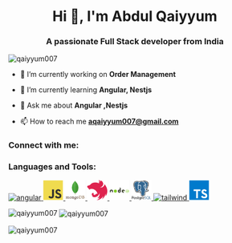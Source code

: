 <h1 align="center">Hi 👋, I'm Abdul Qaiyyum</h1>
<h3 align="center">A passionate Full Stack developer from India</h3>

<p align="left"> <img src="https://komarev.com/ghpvc/?username=qaiyyum007&label=Profile%20views&color=0e75b6&style=flat" alt="qaiyyum007" /> </p>

- 🔭 I’m currently working on **Order Management**

- 🌱 I’m currently learning **Angular, Nestjs**

- 💬 Ask me about **Angular ,Nestjs**

- 📫 How to reach me **aqaiyyum007@gmail.com**

<h3 align="left">Connect with me:</h3>
<p align="left">
</p>

<h3 align="left">Languages and Tools:</h3>
<p align="left"> <a href="https://angular.io" target="_blank" rel="noreferrer"> <img src="https://angular.io/assets/images/logos/angular/angular.svg" alt="angular" width="40" height="40"/> </a> <a href="https://developer.mozilla.org/en-US/docs/Web/JavaScript" target="_blank" rel="noreferrer"> <img src="https://raw.githubusercontent.com/devicons/devicon/master/icons/javascript/javascript-original.svg" alt="javascript" width="40" height="40"/> </a> <a href="https://www.mongodb.com/" target="_blank" rel="noreferrer"> <img src="https://raw.githubusercontent.com/devicons/devicon/master/icons/mongodb/mongodb-original-wordmark.svg" alt="mongodb" width="40" height="40"/> </a> <a href="https://nestjs.com/" target="_blank" rel="noreferrer"> <img src="https://raw.githubusercontent.com/devicons/devicon/master/icons/nestjs/nestjs-plain.svg" alt="nestjs" width="40" height="40"/> </a> <a href="https://nodejs.org" target="_blank" rel="noreferrer"> <img src="https://raw.githubusercontent.com/devicons/devicon/master/icons/nodejs/nodejs-original-wordmark.svg" alt="nodejs" width="40" height="40"/> </a> <a href="https://www.postgresql.org" target="_blank" rel="noreferrer"> <img src="https://raw.githubusercontent.com/devicons/devicon/master/icons/postgresql/postgresql-original-wordmark.svg" alt="postgresql" width="40" height="40"/> </a> <a href="https://tailwindcss.com/" target="_blank" rel="noreferrer"> <img src="https://www.vectorlogo.zone/logos/tailwindcss/tailwindcss-icon.svg" alt="tailwind" width="40" height="40"/> </a> <a href="https://www.typescriptlang.org/" target="_blank" rel="noreferrer"> <img src="https://raw.githubusercontent.com/devicons/devicon/master/icons/typescript/typescript-original.svg" alt="typescript" width="40" height="40"/> </a> </p>

<p><img align="left" src="https://github-readme-stats.vercel.app/api/top-langs?username=qaiyyum007&show_icons=true&locale=en&layout=compact" alt="qaiyyum007" /></p>

<p>&nbsp;<img align="center" src="https://github-readme-stats.vercel.app/api?username=qaiyyum007&show_icons=true&locale=en" alt="qaiyyum007" /></p>

<p><img align="center" src="https://github-readme-streak-stats.herokuapp.com/?user=qaiyyum007&" alt="qaiyyum007" /></p>
